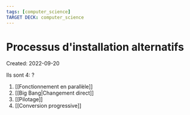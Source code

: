 ```yaml
---
tags: [computer_science] 
TARGET DECK: computer_science
---
```

# Processus d'installation alternatifs
Created: 2022-09-20

Ils sont 4:
?
1. [[Fonctionnement en parallèle]]
2. [[Big Bang|Changement direct]]
3. [[Pilotage]]
4. [[Conversion progressive]]
<!--SR:!2023-03-11,53,170-->